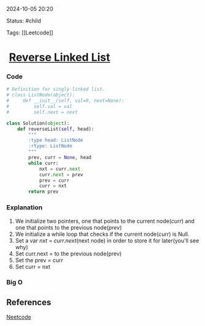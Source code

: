 
2024-10-05  20:20

Status: #child 

Tags: [[Leetcode]]

#  [Reverse Linked List](https://leetcode.com/problems/reverse-linked-list/)

### Code
```python
# Definition for singly-linked list.
# class ListNode(object):
#     def __init__(self, val=0, next=None):
#         self.val = val
#         self.next = next

class Solution(object):
    def reverseList(self, head):
        """
        :type head: ListNode
        :rtype: ListNode
        """
        prev, curr = None, head
        while curr:
            nxt = curr.next
            curr.next = prev
            prev = curr
            curr = nxt
        return prev
```

### Explanation
1. We initialize two pointers, one that points to the current node(*curr*) and one that points to the previous node(*prev*)
2. We initialize a while loop that checks if the current node(*curr*) is Null.
3. Set a var *nxt* = *curr.next*(next node) in order to store it for later(you'll see why)
4. Set curr.next = to the previous node(prev)
5. Set the prev = curr
6. Set curr = nxt

### Big O
## References
[Neetcode](https://leetcode.com/problems/reverse-linked-list/)
